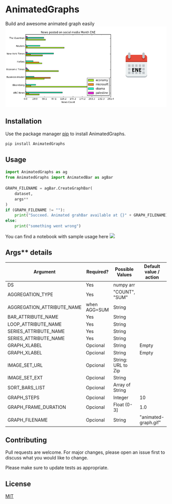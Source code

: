 # AnimatedGraphs

Build and awesome animated graph easily
![](https://github.com/lgbaeza/py-animated-graph/raw/master/news_sample.gif)

## Installation

Use the package manager [pip](https://pip.pypa.io/en/stable/) to install AnimatedGraphs.

```bash
pip install AnimatedGraphs
```

## Usage

```python
import AnimatedGraphs as ag
from AnimatedGraphs import AnimatedBar as agBar

GRAPH_FILENAME = agBar.CreateGraphBar(
    dataset,
    args**
)
if (GRAPH_FILENAME != ""):
    print("Succeed. Animated grahBar available at {}" + GRAPH_FILENAME)
else:
    print("something went wrong")
```

You can find a notebook with sample usage here ![](https://github.com/lgbaeza/py-animated-graph)

## Args** details

| Argument                      | Required?     | Possible Values        | Default value / action |
| -------------                 | ------------- | --------------         | -------------          |
| DS                            |  Yes          |  numpy arr             |                        |
| AGGREGATION_TYPE              |  Yes          |  "COUNT", "SUM"        |                        |
| AGGREGATION_ATTRIBUTE_NAME    |  when AGG=SUM |  String                |                        |
| BAR_ATTRIBUTE_NAME            |  Yes          |  String                |                        |
| LOOP_ATTRIBUTE_NAME           |  Yes          |  String                |                        |
| SERIES_ATTRIBUTE_NAME         |  Yes          |  String                |                        |
| SERIES_ATTRIBUTE_NAME         |  Yes          |  String                |                        |
| GRAPH_XLABEL                  |  Opcional     |  String                | Empty                  |
| GRAPH_XLABEL                  |  Opcional     |  String                | Empty                  |
| IMAGE_SET_URL                 |  Opcional     |  String: URL to Zip    | <No image>             |
| IMAGE_SET_EXT                 |  Opcional     |  String                | <No image>             |
| SORT_BARS_LIST                |  Opcional     |  Array of String       | <No sorting>           |
| GRAPH_STEPS                   |  Opcional     |  Integer               | 10                     |
| GRAPH_FRAME_DURATION          |  Opcional     |  Float (0-3]           | 1.0                    |
| GRAPH_FILENAME                |  Opcional     |  String                | "animated-graph.gif"   |

## Contributing
Pull requests are welcome. For major changes, please open an issue first to discuss what you would like to change.

Please make sure to update tests as appropriate.

## License
[MIT](https://choosealicense.com/licenses/mit/)
